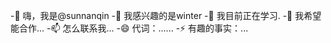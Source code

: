 -👋 嗨，我是@sunnanqin
-👀 我感兴趣的是winter
-🌱 我目前正在学习.
-💞️ 我希望能合作...
-📫 怎么联系我...
-😄 代词：......
-⚡ 有趣的事实：...

<!---
sunnanqin/sunnanqin是an-0special ✨ 存储库，因为它的“README.md”(此文件)出现在您的GitHub配置文件中。
您可以单击“预览”链接查看所做的更改。
--->
